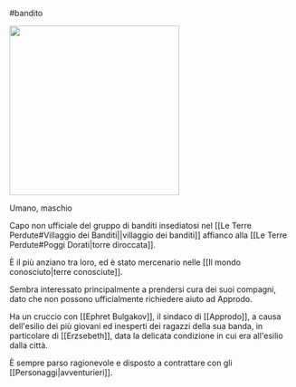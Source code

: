 #bandito 

<img width=300 src="https://i.pinimg.com/736x/51/c5/40/51c5400a7a8b1334954f4cee52a38872.jpg">

Umano, maschio

Capo non ufficiale del gruppo di banditi insediatosi nel [[Le Terre Perdute#Villaggio dei Banditi||villaggio dei banditi]] affianco alla [[Le Terre Perdute#Poggi Dorati|torre diroccata]].

È il più anziano tra loro, ed è stato mercenario nelle [[Il mondo conosciuto|terre conosciute]].

Sembra interessato principalmente a prendersi cura dei suoi compagni, dato che non possono ufficialmente richiedere aiuto ad Approdo.

Ha un cruccio con [[Ephret Bulgakov]], il sindaco di [[Approdo]], a causa dell'esilio dei più giovani ed inesperti dei ragazzi della sua banda, in particolare di [[Erzsebeth]], data la delicata condizione in cui era all'esilio dalla città.

È sempre parso ragionevole e disposto a contrattare con gli [[Personaggi|avventurieri]].